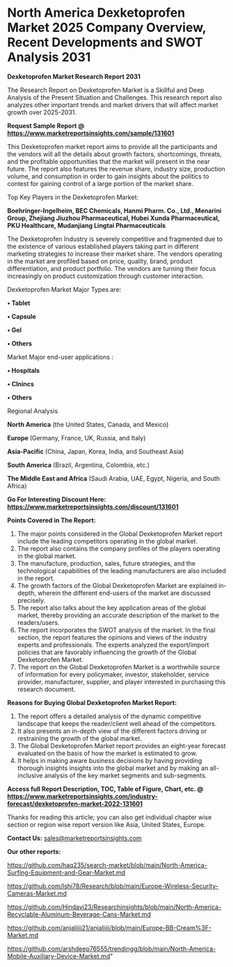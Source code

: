 # North America Dexketoprofen Market 2025 Company Overview, Recent Developments and SWOT Analysis 2031

<strong>Dexketoprofen Market Research Report 2031</strong>

The Research Report on Dexketoprofen Market is a Skillful and Deep Analysis of the Present Situation and Challenges. This research report also analyzes other important trends and market drivers that will affect market growth over 2025-2031.

<strong>Request Sample Report @ <a href=https://www.marketreportsinsights.com/sample/131601>https://www.marketreportsinsights.com/sample/131601</a></strong>

This Dexketoprofen market report aims to provide all the participants and the vendors will all the details about growth factors, shortcomings, threats, and the profitable opportunities that the market will present in the near future. The report also features the revenue share, industry size, production volume, and consumption in order to gain insights about the politics to contest for gaining control of a large portion of the market share.

Top Key Players in the Dexketoprofen Market:

<strong>Boehringer-Ingelheim, BEC Chemicals, Hanmi Pharm. Co., Ltd., Menarini Group, Zhejiang Jiuzhou Pharmaceutical, Hubei Xunda Pharmaceutical, PKU Healthcare, Mudanjiang Lingtai Pharmaceuticals</strong>

The Dexketoprofen Industry is severely competitive and fragmented due to the existence of various established players taking part in different marketing strategies to increase their market share. The vendors operating in the market are profiled based on price, quality, brand, product differentiation, and product portfolio. The vendors are turning their focus increasingly on product customization through customer interaction.

Dexketoprofen Market Major Types are:

<strong>• Tablet

• Capsule

• Gel

• Others</strong>

Market Major end-user applications :

<strong>• Hospitals

• Clnincs

• Others</strong>

Regional Analysis

</u><strong><b>North America</b></strong> (the United States, Canada, and Mexico)

<strong><b>Europe </b></strong>(Germany, France, UK, Russia, and Italy)

<strong><b>Asia-Pacific</b></strong> (China, Japan, Korea, India, and Southeast Asia)

<strong><b>South America</b></strong> (Brazil, Argentina, Colombia, etc.)

<strong><b>The Middle East and Africa</b></strong> (Saudi Arabia, UAE, Egypt, Nigeria, and South Africa)

<strong>Go For Interesting Discount Here: <a href=https://www.marketreportsinsights.com/discount/131601>https://www.marketreportsinsights.com/discount/131601</a></strong>

<strong>Points Covered in The Report:</strong>
<ol>
  <li>The major points considered in the Global Dexketoprofen Market report include the leading competitors operating in the global market.</li>
  <li>The report also contains the company profiles of the players operating in the global market.</li>
  <li>The manufacture, production, sales, future strategies, and the technological capabilities of the leading manufacturers are also included in the report.</li>
  <li>The growth factors of the Global Dexketoprofen Market are explained in-depth, wherein the different end-users of the market are discussed precisely.</li>
  <li>The report also talks about the key application areas of the global market, thereby providing an accurate description of the market to the readers/users.</li>
  <li>The report incorporates the SWOT analysis of the market. In the final section, the report features the opinions and views of the industry experts and professionals. The experts analyzed the export/import policies that are favorably influencing the growth of the Global Dexketoprofen Market.</li>
  <li>The report on the Global Dexketoprofen Market is a worthwhile source of information for every policymaker, investor, stakeholder, service provider, manufacturer, supplier, and player interested in purchasing this research document.</li>
</ol>
<strong>Reasons for Buying Global Dexketoprofen Market Report:</strong>

<ol>
  <li>The report offers a detailed analysis of the dynamic competitive landscape that keeps the reader/client well ahead of the competitors.</li>
  <li>It also presents an in-depth view of the different factors driving or restraining the growth of the global market.</li>
  <li>The Global Dexketoprofen Market report provides an eight-year forecast evaluated on the basis of how the market is estimated to grow.</li>
  <li>It helps in making aware business decisions by having providing thorough insights insights into the global market and by making an all-inclusive analysis of the key market segments and sub-segments.</li>
</ol>
<strong>Access full Report Description, TOC, Table of Figure, Chart, etc. @ <a href=https://www.marketreportsinsights.com/industry-forecast/dexketoprofen-market-2022-131601>https://www.marketreportsinsights.com/industry-forecast/dexketoprofen-market-2022-131601</a></strong>


Thanks for reading this article; you can also get individual chapter wise section or region wise report version like Asia, United States, Europe.

<strong>Contact Us:</strong>
sales@marketreportsinsights.com

<strong>Our other reports:</strong>

<a href=https://github.com/haq235/search-market/blob/main/North-America-Surfing-Equipment-and-Gear-Market.md>https://github.com/haq235/search-market/blob/main/North-America-Surfing-Equipment-and-Gear-Market.md</a>

<a href=https://github.com/Ishi78/Research/blob/main/Europe-Wireless-Security-Cameras-Market.md>https://github.com/Ishi78/Research/blob/main/Europe-Wireless-Security-Cameras-Market.md</a>

<a href=https://github.com/Hindavi23/Researchinsights/blob/main/North-America-Recyclable-Aluminum-Beverage-Cans-Market.md>https://github.com/Hindavi23/Researchinsights/blob/main/North-America-Recyclable-Aluminum-Beverage-Cans-Market.md</a>

<a href=https://github.com/anjaliiii21/anjaliiii/blob/main/Europe-BB-Cream%3F-Market.md>https://github.com/anjaliiii21/anjaliiii/blob/main/Europe-BB-Cream%3F-Market.md</a>

<a href=https://github.com/arshdeep76555/trendingg/blob/main/North-America-Mobile-Auxiliary-Device-Market.md>https://github.com/arshdeep76555/trendingg/blob/main/North-America-Mobile-Auxiliary-Device-Market.md</a>"
